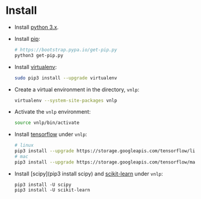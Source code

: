 # Install

* Install [python 3.x](https://www.python.org).
* Install [pip](https://pip.pypa.io):

  ```bash
  # https://bootstrap.pypa.io/get-pip.py
  python3 get-pip.py
  ```

* Install [virtualenv](https://pypi.python.org/pypi/virtualenv):

  ```bash
  sudo pip3 install --upgrade virtualenv  
  ```


* Create a virtual environment in the directory, `vnlp`:

  ```bash
  virtualenv --system-site-packages vnlp
  ```
  
* Activate the `vnlp` environment:

  ```bash
  source vnlp/bin/activate
  ```
  
* Install [tensorflow](https://www.tensorflow.org) under `vnlp`:

  ```bash
  # linux
  pip3 install --upgrade https://storage.googleapis.com/tensorflow/linux/cpu/tensorflow-0.8.0-cp27-none-linux_x86_64.whl
  # mac
  pip3 install --upgrade https://storage.googleapis.com/tensorflow/mac/tensorflow-0.8.0-py3-none-any.whl
  ```

* Install [scipy](pip3 install scipy) and [scikit-learn](http://scikit-learn.org) under `vnlp`:

  ```
  pip3 install -U scipy
  pip3 install -U scikit-learn
  ```